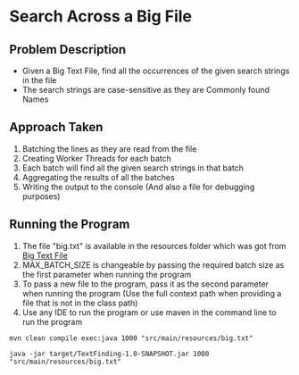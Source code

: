 # Search Across a Big File

## Problem Description

- Given a Big Text File, find all the occurrences of the given search strings in the file
- The search strings are case-sensitive as they are Commonly found Names

## Approach Taken

1. Batching the lines as they are read from the file
2. Creating Worker Threads for each batch
3. Each batch will find all the given search strings in that batch
4. Aggregating the results of all the batches
5. Writing the output to the console (And also a file for debugging purposes)

## Running the Program

1. The file "big.txt" is available in the resources folder which was got from [Big Text File](https://norvig/big.txt)
2. MAX_BATCH_SIZE is changeable by passing the required batch size as the first parameter when running the program
3. To pass a new file to the program, pass it as the second parameter when running the program (Use the full context path when providing a file that is not in the class path)
4. Use any IDE to run the program or use maven in the command line to run the program

```shell
mvn clean compile exec:java 1000 "src/main/resources/big.txt"

java -jar target/TextFinding-1.0-SNAPSHOT.jar 1000 "src/main/resources/big.txt"
```
